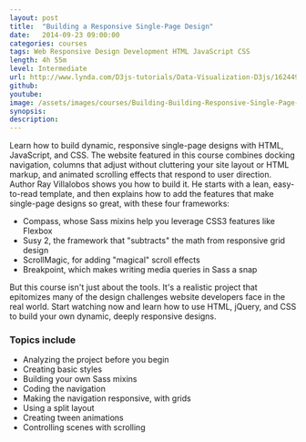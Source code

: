 ```yaml
---
layout: post
title:  "Building a Responsive Single-Page Design"
date:   2014-09-23 09:00:00
categories: courses
tags: Web Responsive Design Development HTML JavaScript CSS
length: 4h 55m
level: Intermediate
url: http://www.lynda.com/D3js-tutorials/Data-Visualization-D3js/162449-2.html
github: 
youtube: 
image: /assets/images/courses/Building-Building-Responsive-Single-Page-Design_thumb.jpg
synopsis: 
description: 
---
```


Learn how to build dynamic, responsive single-page designs with HTML, JavaScript, and CSS. The website featured in this course combines docking navigation, columns that adjust without cluttering your site layout or HTML markup, and animated scrolling effects that respond to user direction. Author Ray Villalobos shows you how to build it. He starts with a lean, easy-to-read template, and then explains how to add the features that make single-page designs so great, with these four frameworks:

- Compass, whose Sass mixins help you leverage CSS3 features like Flexbox
- Susy 2, the framework that "subtracts" the math from responsive grid design
- ScrollMagic, for adding "magical" scroll effects
- Breakpoint, which makes writing media queries in Sass a snap

But this course isn't just about the tools. It's a realistic project that epitomizes many of the design challenges website developers face in the real world. Start watching now and learn how to use HTML, jQuery, and CSS to build your own dynamic, deeply responsive designs.

### Topics include

- Analyzing the project before you begin
- Creating basic styles
- Building your own Sass mixins
- Coding the navigation
- Making the navigation responsive, with grids
- Using a split layout
- Creating tween animations
- Controlling scenes with scrolling